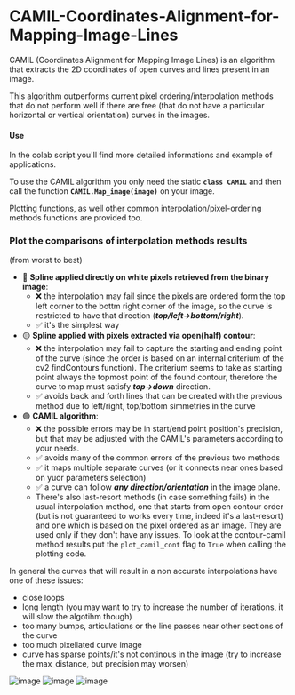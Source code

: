 # CAMIL-Coordinates-Alignment-for-Mapping-Image-Lines
CAMIL (Coordinates Alignment for Mapping Image Lines) is an algorithm that extracts the 2D coordinates of open curves and lines present in an image.

This algorithm outperforms current pixel ordering/interpolation methods that do not perform well if there are free (that do not have a particular horizontal or vertical orientation) curves in the images. 

#### Use
In the colab script you'll find more detailed informations and example of applications.

To use the CAMIL algorithm you only need the static **`class CAMIL`** and then call the function **`CAMIL.Map_image(image)`** on your image. 

Plotting functions, as well other common interpolation/pixel-ordering methods functions are provided too.

### Plot the comparisons of interpolation methods results
(from worst to best)
* 🔴 **Spline applied directly on white pixels retrieved from the binary image**:
  * ❌ the interpolation may fail since the pixels are ordered form the top left corner to the bottm right corner of the image, so the curve is restricted to have that direction (***top/left->bottom/right***).
  * ✅ it's the simplest way
* 🟡 **Spline applied with pixels extracted via open(half) contour**:
  * ❌ the interpolation may fail to capture the starting and ending point of the curve (since the order is based on an internal criterium of the cv2 findContours function). The criterium seems to take as starting point always the topmost point of the found contour, therefore the curve to map must satisfy ***top->down*** direction.
  * ✅ avoids back and forth lines that can be created with the previous method due to left/right, top/bottom simmetries in the curve
* 🟢 **CAMIL algorithm**:
  * ❌ the possible errors may be in start/end point position's precision, but that may be adjusted with the CAMIL's parameters according to your needs.
  * ✅ avoids many of the common errors of the previous two methods
  * ✅ it maps multiple separate curves (or it connects near ones based on yuor parameters selection)
  * ✅ a curve can follow ***any direction/orientation*** in the image plane.  
  * There's also last-resort methods (in case something fails) in the usual interpolation method, one that starts from open contour order (but is not guaranteed to works every time, indeed it's a last-resort) and one which is based on the pixel ordered as an image. They are used only if they don't have any issues. To look at the contour-camil method results put the `plot_camil_cont` flag to `True` when calling the plotting code.


In general the curves that will result in a non accurate interpolations have one of these issues:
* close loops
* long length (you may want to try to increase the number of iterations, it will slow the algotihm though)
* too many bumps, articulations or the line passes near other sections of the curve
* too much pixellated curve image
* curve has sparse points/it's not continous in the image (try to increase the max_distance, but precision may worsen) 

![image](https://github.com/MartinMolinaro/CAMIL-Coordinates-Alignment-for-Mapping-Image-Lines/assets/108731826/cee53673-0ae2-4fea-ad75-d8c4cc9d9a11)
![image](https://github.com/MartinMolinaro/CAMIL-Coordinates-Alignment-for-Mapping-Image-Lines/assets/108731826/58cc904b-ae8b-4e5a-b71b-c49b06edf924)
![image](https://github.com/MartinMolinaro/CAMIL-Coordinates-Alignment-for-Mapping-Image-Lines/assets/108731826/9b129994-21a4-4964-afc5-13eafe13f6a4)

